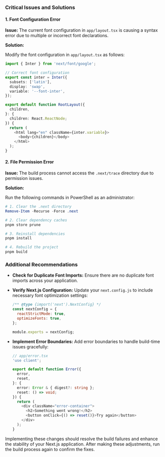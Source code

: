 ### Critical Issues and Solutions

#### 1. Font Configuration Error

**Issue:** The current font configuration in `app/layout.tsx` is causing a syntax error due to multiple or incorrect font declarations.

**Solution:**

Modify the font configuration in `app/layout.tsx` as follows:

```typescript
import { Inter } from 'next/font/google';

// Correct font configuration
export const inter = Inter({
  subsets: ['latin'],
  display: 'swap',
  variable: '--font-inter',
});

export default function RootLayout({
  children,
}: {
  children: React.ReactNode;
}) {
  return (
    <html lang="en" className={inter.variable}>
      <body>{children}</body>
    </html>
  );
}
```

#### 2. File Permission Error

**Issue:** The build process cannot access the `.next/trace` directory due to permission issues.

**Solution:**

Run the following commands in PowerShell as an administrator:

```powershell
# 1. Clear the .next directory
Remove-Item -Recurse -Force .next

# 2. Clear dependency caches
pnpm store prune

# 3. Reinstall dependencies
pnpm install

# 4. Rebuild the project
pnpm build
```

### Additional Recommendations

- **Check for Duplicate Font Imports:** Ensure there are no duplicate font imports across your application.

- **Verify Next.js Configuration:** Update your `next.config.js` to include necessary font optimization settings:

  ```javascript
  /** @type {import('next').NextConfig} */
  const nextConfig = {
    reactStrictMode: true,
    optimizeFonts: true,
  };

  module.exports = nextConfig;
  ```

- **Implement Error Boundaries:** Add error boundaries to handle build-time issues gracefully:

  ```typescript
  // app/error.tsx
  'use client';

  export default function Error({
    error,
    reset,
  }: {
    error: Error & { digest?: string };
    reset: () => void;
  }) {
    return (
      <div className="error-container">
        <h2>Something went wrong!</h2>
        <button onClick={() => reset()}>Try again</button>
      </div>
    );
  }
  ```

Implementing these changes should resolve the build failures and enhance the stability of your Next.js application. After making these adjustments, run the build process again to confirm the fixes.

